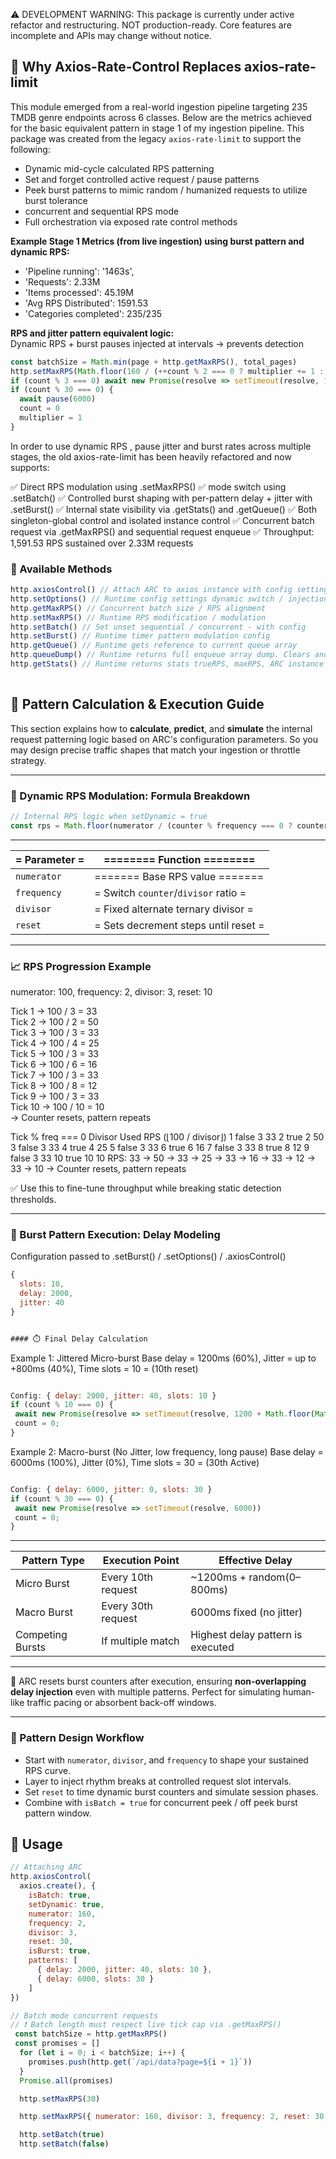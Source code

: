 ⚠️ DEVELOPMENT WARNING: This package is currently under active refactor and restructuring. NOT production-ready. 
Core features are incomplete and APIs may change without notice.

## 🔧  Why Axios-Rate-Control Replaces axios-rate-limit

This module emerged from a real-world ingestion pipeline targeting 235 TMDB genre endpoints across 6 classes.
Below are the metrics achieved for the basic equivalent pattern in stage 1 of my ingestion pipeline. 
This package was created from the legacy `axios-rate-limit` to support the following:

- Dynamic mid-cycle calculated RPS patterning 
- Set and forget controlled active request / pause patterns
- Peek burst patterns to mimic random / humanized requests to utilize burst tolerance 
- concurrent and sequential RPS mode
- Full orchestration via exposed rate control methods

**Example Stage 1 Metrics (from live ingestion) using burst pattern and dynamic RPS:**
- 'Pipeline running': '1463s',
- 'Requests': 2.33M
- 'Items processed': 45.19M
- 'Avg RPS Distributed': 1591.53
- 'Categories completed': 235/235

**RPS and jitter pattern equivalent logic:**  
Dynamic RPS + burst pauses injected at intervals → prevents detection  
```js
const batchSize = Math.min(page + http.getMaxRPS(), total_pages)
http.setMaxRPS(Math.floor(160 / (++count % 2 === 0 ? multiplier += 1 : 3)))
if (count % 3 === 0) await new Promise(resolve => setTimeout(resolve, 1200 + Math.floor(Math.random() * 800)))
if (count % 30 === 0) {
  await pause(6000)
  count = 0
  multiplier = 1
}

```
In order to use dynamic RPS , pause jitter and burst rates across multiple stages, the old axios-rate-limit 
has been heavily refactored and now supports: 

✅ Direct RPS modulation using .setMaxRPS()
✅ mode switch using .setBatch()
✅ Controlled burst shaping with per-pattern delay + jitter with .setBurst()
✅ Internal state visibility via .getStats() and .getQueue()
✅ Both singleton-global control and isolated instance control 
✅ Concurrent batch request via .getMaxRPS() and sequential request enqueue
✅ Throughput: 1,591.53 RPS sustained over 2.33M requests




### 🔧 Available Methods 

```js
http.axiosControl() // Attach ARC to axios instance with config settings
http.setOptions() // Runtime config settings dynamic switch / injection
http.getMaxRPS() // Concurrent batch size / RPS alignment 
http.setMaxRPS() // Runtime RPS modification / modulation
http.setBatch() // Set unset sequential / concurrent - with config
http.setBurst() // Runtime timer pattern modulation config
http.getQueue() // Runtime gets reference to current queue array
http.queueDump() // Runtime returns full enqueue array dump. Clears and cancels requests 
http.getStats() // Runtime returns stats trueRPS, maxRPS, ARC instance id
 


```
## 🧮 Pattern Calculation & Execution Guide

This section explains how to **calculate**, **predict**, and **simulate** the internal request patterning logic based on ARC's configuration parameters. So you may design precise traffic shapes that match your ingestion or throttle strategy.

---

### 🎯 Dynamic RPS Modulation: Formula Breakdown

```js
// Internal RPS logic when setDynamic = true
const rps = Math.floor(numerator / (counter % frequency === 0 ? counter : divisor))
```
____________________________________________________
|= Parameter =|========      Function     ======== |
|-------------|------------------------------------|
| `numerator` |=======    Base RPS value    =======|
| `frequency` |= Switch `counter`/`divisor` ratio =|
|  `divisor`  |= Fixed alternate  ternary divisor =|
|   `reset`   |= Sets decrement steps until reset =|
----------------------------------------------------

### 📈 RPS Progression Example


numerator: 100, frequency: 2, divisor: 3, reset: 10

Tick 1  → 100 / 3  = 33  
Tick 2  → 100 / 2  = 50  
Tick 3  → 100 / 3  = 33  
Tick 4  → 100 / 4  = 25  
Tick 5  → 100 / 3  = 33  
Tick 6  → 100 / 6  = 16  
Tick 7  → 100 / 3  = 33  
Tick 8  → 100 / 8  = 12  
Tick 9  → 100 / 3  = 33  
Tick 10 → 100 / 10 = 10  
→ Counter resets, pattern repeats

Tick	% freq === 0	Divisor Used	RPS (⌊100 / divisor⌋)
1	false	3	33
2	true	2	50
3	false	3	33
4	true	4	25
5	false	3	33
6	true	6	16
7	false	3	33
8	true	8	12
9	false	3	33
10	true	10	10
RPS: 33 → 50 → 33 → 25 → 33 → 16 → 33 → 12 → 33 → 10
→ Counter resets, pattern repeats


✅ Use this to fine-tune throughput while breaking static detection thresholds.

---

### 🧨 Burst Pattern Execution: Delay Modeling


Configuration passed to .setBurst() / .setOptions() / .axiosControl()
```js
{
  slots: 10,
  delay: 2000,
  jitter: 40
}


#### ⏱️ Final Delay Calculation
```
Example 1: Jittered Micro-burst
Base delay = 1200ms (60%), Jitter = up to +800ms (40%), Time slots = 10 = (10th reset)
 ```js

 Config: { delay: 2000, jitter: 40, slots: 10 }
if (count % 10 === 0) {
  await new Promise(resolve => setTimeout(resolve, 1200 + Math.floor(Math.random() * 800)))
  count = 0;
}
```
 Example 2: Macro-burst (No Jitter, low frequency, long pause)
 Base delay = 6000ms (100%), Jitter (0%), Time slots = 30 = (30th Active)
 ```js

 Config: { delay: 6000, jitter: 0, slots: 30 }
if (count % 30 === 0) {
  await new Promise(resolve => setTimeout(resolve, 6000))
  count = 0;
}
```
____________________________________________________________________________________
|    Pattern Type    |     Execution Point    |          Effective Delay           |
|--------------------|------------------------|------------------------------------|
|    Micro Burst     |   Every 10th request   |    ~1200ms + random(0–800ms)       |
|    Macro Burst     |   Every 30th request   |     6000ms fixed (no jitter)       |
|  Competing Bursts  |   If multiple match    | Highest delay pattern is executed  |
------------------------------------------------------------------------------------
🧠 ARC resets burst counters after execution, ensuring **non-overlapping delay injection** even with multiple patterns. Perfect for simulating human-like traffic pacing or absorbent back-off windows.

---

### 📘 Pattern Design Workflow

- Start with `numerator`, `divisor`, and `frequency` to shape your sustained RPS curve.
- Layer to inject rhythm breaks at controlled request slot intervals.
- Set `reset` to time dynamic burst counters and simulate session phases.
- Combine with `isBatch = true` for concurrent peek / off peek burst pattern window.


## 📘 Usage
```js
// Attaching ARC 
http.axiosControl(
  axios.create(), {
    isBatch: true,
    setDynamic: true,
    numerator: 160,
    frequency: 2,
    divisor: 3,
    reset: 30,
    isBurst: true,
    patterns: [
      { delay: 2000, jitter: 40, slots: 10 },
      { delay: 6000, slots: 30 }
    ]
})

// Batch mode concurrent requests
// ❗ Batch length must respect live tick cap via .getMaxRPS()
 const batchSize = http.getMaxRPS()
 const promises = []
  for (let i = 0; i < batchSize; i++) {
    promises.push(http.get(`/api/data?page=${i + 1}`))
  }
  Promise.all(promises)

  http.setMaxRPS(30)

  http.setMaxRPS({ numerator: 160, divisor: 3, frequency: 2, reset: 30 })

  http.setBatch(true)
  http.setBatch(false)  